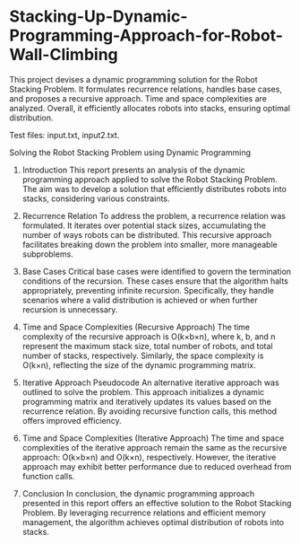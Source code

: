 # Stacking-Up-Dynamic-Programming-Approach-for-Robot-Wall-Climbing
 This project devises a dynamic programming solution for the Robot Stacking Problem. It formulates recurrence relations, handles base cases, and proposes a recursive approach. Time and space complexities are analyzed. Overall, it efficiently allocates robots into stacks, ensuring optimal distribution.

Test files: input.txt, input2.txt.


Solving the Robot Stacking Problem using Dynamic Programming
1. Introduction
This report presents an analysis of the dynamic programming approach applied to solve the Robot Stacking Problem. The aim was to develop a solution that efficiently distributes robots into stacks, considering various constraints.

2. Recurrence Relation
To address the problem, a recurrence relation was formulated. It iterates over potential stack sizes, accumulating the number of ways robots can be distributed. This recursive approach facilitates breaking down the problem into smaller, more manageable subproblems.

3. Base Cases
Critical base cases were identified to govern the termination conditions of the recursion. These cases ensure that the algorithm halts appropriately, preventing infinite recursion. Specifically, they handle scenarios where a valid distribution is achieved or when further recursion is unnecessary.

4. Time and Space Complexities (Recursive Approach)
The time complexity of the recursive approach is O(k×b×n), where k, b, and n represent the maximum stack size, total number of robots, and total number of stacks, respectively. Similarly, the space complexity is O(k×n), reflecting the size of the dynamic programming matrix.

5. Iterative Approach Pseudocode
An alternative iterative approach was outlined to solve the problem. This approach initializes a dynamic programming matrix and iteratively updates its values based on the recurrence relation. By avoiding recursive function calls, this method offers improved efficiency.

6. Time and Space Complexities (Iterative Approach)
The time and space complexities of the iterative approach remain the same as the recursive approach: O(k×b×n) and O(k×n), respectively. However, the iterative approach may exhibit better performance due to reduced overhead from function calls.

7. Conclusion
In conclusion, the dynamic programming approach presented in this report offers an effective solution to the Robot Stacking Problem. By leveraging recurrence relations and efficient memory management, the algorithm achieves optimal distribution of robots into stacks.

